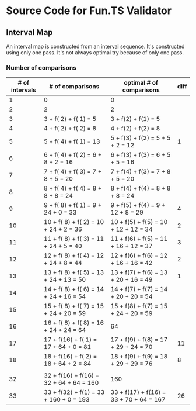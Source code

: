 # Source Code for Fun.TS Validator

## Interval Map

An interval map is constructed from an interval sequence. It's constructed using only one pass. It's not always optimal try because of only one pass.

### Number of comparisons

| # of intervals | # of comparisons                       | optimal # of comparisons                |diff|
|----------------|----------------------------------------|-----------------------------------------|----|
|              1 |  0                                     |  0                                      |    |
|              2 |  2                                     |  2                                      |    |
|              3 |  3 + f( 2) + f( 1) = 5                 |  3 + f(2) + f(1) =  5                   |    |
|              4 |  4 + f( 2) + f( 2) = 8                 |  4 + f(2) + f(2) =  8                   |    |
|              5 |  5 + f( 4) + f( 1) = 13                |  5 + f(3) + f(2) =  5 +  5 +  2 = 12    |1   |
|              6 |  6 + f( 4) + f( 2) =  6 +  8 +  2 = 16 |  6 + f(3) + f(3) =  6 +  5 +  5 = 16    |    |
|              7 |  7 + f( 4) + f( 3) =  7 +  8 +  5 = 20 |  7 + f(4) + f(3) =  7 +  8 +  5 = 20    |    |
|              8 |  8 + f( 4) + f( 4) =  8 +  8 +  8 = 24 |  8 + f(4) + f(4) =  8 +  8 +  8 = 24    |    |
|              9 |  9 + f( 8) + f( 1) =  9 + 24 +  0 = 33 |  9 + f(5) + f(4) =  9 + 12 +  8 = 29    |4   |
|             10 | 10 + f( 8) + f( 2) = 10 + 24 +  2 = 36 | 10 + f(5) + f(5) = 10 + 12 + 12 = 34    |2   |
|             11 | 11 + f( 8) + f( 3) = 11 + 24 +  5 = 40 | 11 + f(6) + f(5) = 11 + 16 + 12 = 37    |3   |
|             12 | 12 + f( 8) + f( 4) = 12 + 24 +  8 = 44 | 12 + f(6) + f(6) = 12 + 16 + 16 = 42    |2   |
|             13 | 13 + f( 8) + f( 5) = 13 + 24 + 13 = 50 | 13 + f(7) + f(6) = 13 + 20 + 16 = 49    |1   |
|             14 | 14 + f( 8) + f( 6) = 14 + 24 + 16 = 54 | 14 + f(7) + f(7) = 14 + 20 + 20 = 54    |    |
|             15 | 15 + f( 8) + f( 7) = 15 + 24 + 20 = 59 | 15 + f(8) + f(7) = 15 + 24 + 20 = 59    |    |
|             16 | 16 + f( 8) + f( 8) = 16 + 24 + 24 = 64 | 64                                      |    |
|             17 | 17 + f(16) + f( 1) = 17 + 64 +  0 = 81 | 17 + f(9) + f(8) = 17 + 29 + 24 = 70    |11  |
|             18 | 18 + f(16) + f( 2) = 18 + 64 +  2 = 84 | 18 + f(9) + f(9) = 18 + 29 + 29 = 76    |8   |
|                |                                        |                                         |    |
|             32 | 32 + f(16) + f(16) = 32 + 64 + 64 = 160| 160                                     |    |
|             33 | 33 + f(32) + f(1)  = 33 + 160 + 0 = 193| 33 + f(17) + f(16) = 33 + 70 + 64 = 167 |26  |
